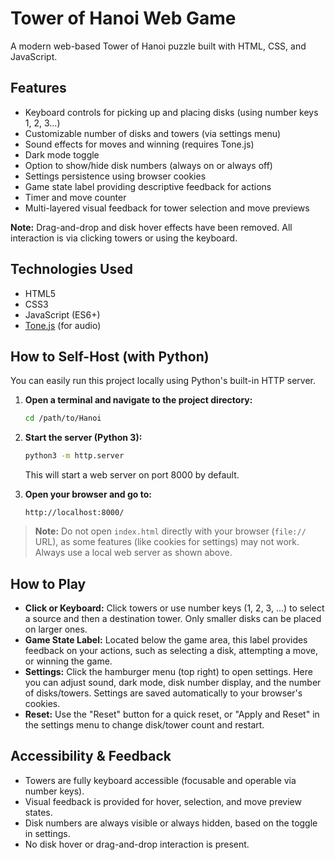 # Tower of Hanoi Web Game

A modern web-based Tower of Hanoi puzzle built with HTML, CSS, and JavaScript.

## Features

- Keyboard controls for picking up and placing disks (using number keys 1, 2, 3...)
- Customizable number of disks and towers (via settings menu)
- Sound effects for moves and winning (requires Tone.js)
- Dark mode toggle
- Option to show/hide disk numbers (always on or always off)
- Settings persistence using browser cookies
- Game state label providing descriptive feedback for actions
- Timer and move counter
- Multi-layered visual feedback for tower selection and move previews

**Note:** Drag-and-drop and disk hover effects have been removed. All interaction is via clicking towers or using the keyboard.

## Technologies Used

- HTML5
- CSS3
- JavaScript (ES6+)
- [Tone.js](https://tonejs.github.io/) (for audio)

## How to Self-Host (with Python)

You can easily run this project locally using Python's built-in HTTP server.

1. **Open a terminal and navigate to the project directory:**
    ```sh
    cd /path/to/Hanoi
    ```

2. **Start the server (Python 3):**
    ```sh
    python3 -m http.server
    ```
    This will start a web server on port 8000 by default.

3. **Open your browser and go to:**
    ```
    http://localhost:8000/
    ```

> **Note:**
> Do not open `index.html` directly with your browser (`file://` URL), as some features (like cookies for settings) may not work. Always use a local web server as shown above.

## How to Play

- **Click or Keyboard:** Click towers or use number keys (1, 2, 3, ...) to select a source and then a destination tower. Only smaller disks can be placed on larger ones.
- **Game State Label:**
  Located below the game area, this label provides feedback on your actions, such as selecting a disk, attempting a move, or winning the game.
- **Settings:**
  Click the hamburger menu (top right) to open settings. Here you can adjust sound, dark mode, disk number display, and the number of disks/towers. Settings are saved automatically to your browser's cookies.
- **Reset:**
  Use the "Reset" button for a quick reset, or "Apply and Reset" in the settings menu to change disk/tower count and restart.

## Accessibility & Feedback

- Towers are fully keyboard accessible (focusable and operable via number keys).
- Visual feedback is provided for hover, selection, and move preview states.
- Disk numbers are always visible or always hidden, based on the toggle in settings.
- No disk hover or drag-and-drop interaction is present.